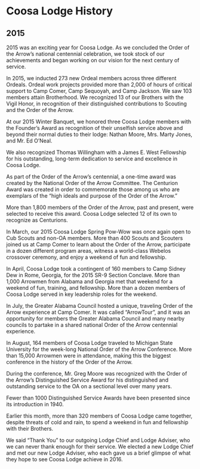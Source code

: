 # Coosa Lodge History

## 2015

2015 was an exciting year for Coosa Lodge. As we concluded the Order of the Arrow’s national centennial celebration, we took stock of our achievements and began working on our vision for the next century of service.

In 2015, we inducted 273 new Ordeal members across three different Ordeals. Ordeal work projects provided more than 2,000 of hours of critical support to Camp Comer, Camp Sequoyah, and Camp Jackson. We saw 103 members attain Brotherhood. We recognized 13 of our Brothers with the Vigil Honor, in recognition of their distinguished contributions to Scouting and the Order of the Arrow.

At our 2015 Winter Banquet, we honored three Coosa Lodge members with the Founder’s Award as recognition of their unselfish service above and beyond their normal duties to their lodge: Nathan Moore, Mrs. Marty Jones, and Mr. Ed O’Neal.

We also recognized Thomas Willingham with a James E. West Fellowship for his outstanding, long-term dedication to service and excellence in Coosa Lodge.

As part of the Order of the Arrow’s centennial, a one-time award was created by the National Order of the Arrow Committee. The Centurion Award was created in order to commemorate those among us who are exemplars of the “high ideals and purpose of the Order of the Arrow.”

More than 1,800 members of the Order of the Arrow, past and present, were selected to receive this award. Coosa Lodge selected 12 of its own to recognize as Centurions.

In March, our 2015 Coosa Lodge Spring Pow-Wow was once again open to Cub Scouts and non-OA members. More than 400 Scouts and Scouters joined us at Camp Comer to learn about the Order of the Arrow, participate in a dozen different program areas, witness a world-class Webelos crossover ceremony, and enjoy a weekend of fun and fellowship.

In April, Coosa Lodge took a contingent of 160 members to Camp Sidney Dew in Rome, Georgia, for the 2015 SR-9 Section Conclave. More than 1,000 Arrowmen from Alabama and Georgia met that weekend for a weekend of fun, training, and fellowship. More than a dozen members of Coosa Lodge served in key leadership roles for the weekend.

In July, the Greater Alabama Council hosted a unique, traveling Order of the Arrow experience at Camp Comer. It was called “ArrowTour”, and it was an opportunity for members the Greater Alabama Council and many nearby councils to partake in a shared national Order of the Arrow centennial experience.

In August, 164 members of Coosa Lodge traveled to Michigan State University for the week-long National Order of the Arrow Conference. More than 15,000 Arrowmen were in attendance, making this the biggest conference in the history of the Order of the Arrow.

During the conference, Mr. Greg Moore was recognized with the Order of the Arrow’s Distinguished Service Award for his distinguished and outstanding service to the OA on a sectional level over many years.

Fewer than 1000 Distinguished Service Awards have been presented since its introduction in 1940.

Earlier this month, more than 320 members of Coosa Lodge came together, despite threats of cold and rain, to spend a weekend in fun and fellowship with their Brothers.

We said “Thank You” to our outgoing Lodge Chief and Lodge Adviser, who we can never thank enough for their service. We elected a new Lodge Chief and met our new Lodge Adviser, who each gave us a brief glimpse of what they hope to see Coosa Lodge achieve in 2016.
